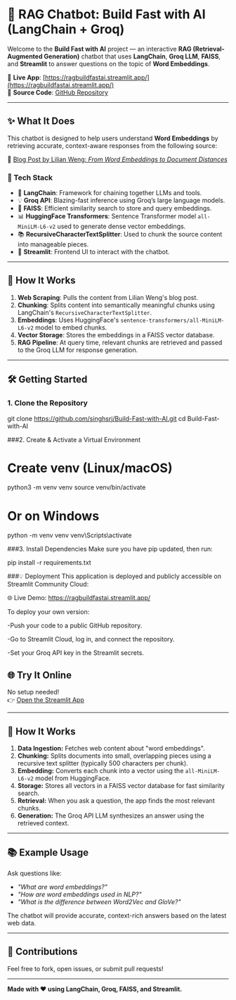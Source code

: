 # 🧠 RAG Chatbot: Build Fast with AI (LangChain + Groq)

Welcome to the **Build Fast with AI** project — an interactive **RAG (Retrieval-Augmented Generation)** chatbot that uses **LangChain**, **Groq LLM**, **FAISS**, and **Streamlit** to answer questions on the topic of **Word Embeddings**.

🔗 **Live App**: [https://ragbuildfastai.streamlit.app/](https://ragbuildfastai.streamlit.app/)  
📁 **Source Code**: [GitHub Repository](https://github.com/singhsrj/Build-Fast-with-AI)

---

## ✨ What It Does

This chatbot is designed to help users understand **Word Embeddings** by retrieving accurate, context-aware responses from the following source:

📄 [Blog Post by Lilian Weng: *From Word Embeddings to Document Distances*](https://lilianweng.github.io/posts/2017-10-15-word-embedding/)

### 🔧 Tech Stack

- 🦜 **LangChain**: Framework for chaining together LLMs and tools.
- 💡 **Groq API**: Blazing-fast inference using Groq’s large language models.
- 🧩 **FAISS**: Efficient similarity search to store and query embeddings.
- 📊 **HuggingFace Transformers**: Sentence Transformer model `all-MiniLM-L6-v2` used to generate dense vector embeddings.
- 📚 **RecursiveCharacterTextSplitter**: Used to chunk the source content into manageable pieces.
- 🎈 **Streamlit**: Frontend UI to interact with the chatbot.

---

## 🚀 How It Works

1. **Web Scraping**: Pulls the content from Lilian Weng's blog post.
2. **Chunking**: Splits content into semantically meaningful chunks using LangChain's `RecursiveCharacterTextSplitter`.
3. **Embeddings**: Uses HuggingFace's `sentence-transformers/all-MiniLM-L6-v2` model to embed chunks.
4. **Vector Storage**: Stores the embeddings in a FAISS vector database.
5. **RAG Pipeline**: At query time, relevant chunks are retrieved and passed to the Groq LLM for response generation.

---

## 🛠️ Getting Started

### 1. Clone the Repository

git clone https://github.com/singhsrj/Build-Fast-with-AI.git
cd Build-Fast-with-AI

###2. Create & Activate a Virtual Environment

# Create venv (Linux/macOS)
python3 -m venv venv
source venv/bin/activate

# Or on Windows
python -m venv venv
venv\Scripts\activate

###3. Install Dependencies
Make sure you have pip updated, then run:

pip install -r requirements.txt

###💡 Deployment
This application is deployed and publicly accessible on Streamlit Community Cloud:

🌐 Live Demo: https://ragbuildfastai.streamlit.app/

To deploy your own version:

-Push your code to a public GitHub repository.

-Go to Streamlit Cloud, log in, and connect the repository.

-Set your Groq API key in the Streamlit secrets.


## 🌐 Try It Online

No setup needed!  
👉 [Open the Streamlit App](https://ragbuildfastai.streamlit.app/)

---

## 🧠 How It Works

1. **Data Ingestion:** Fetches web content about "word embeddings".
2. **Chunking:** Splits documents into small, overlapping pieces using a recursive text splitter (typically 500 characters per chunk).
3. **Embedding:** Converts each chunk into a vector using the `all-MiniLM-L6-v2` model from HuggingFace.
4. **Storage:** Stores all vectors in a FAISS vector database for fast similarity search.
5. **Retrieval:** When you ask a question, the app finds the most relevant chunks.
6. **Generation:** The Groq API LLM synthesizes an answer using the retrieved context.

---

## 📚 Example Usage

Ask questions like:
- *"What are word embeddings?"*
- *"How are word embeddings used in NLP?"*
- *"What is the difference between Word2Vec and GloVe?"*

The chatbot will provide accurate, context-rich answers based on the latest web data.

---

## 🤝 Contributions

Feel free to fork, open issues, or submit pull requests!


---

**Made with ❤️ using LangChain, Groq, FAISS, and Streamlit.**
